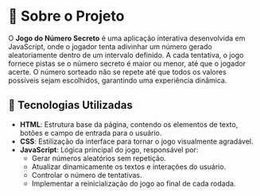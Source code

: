 # 🎯 Sobre o Projeto  
O **Jogo do Número Secreto** é uma aplicação interativa desenvolvida em JavaScript, onde o jogador tenta adivinhar um número gerado aleatoriamente dentro de um intervalo definido. A cada tentativa, o jogo fornece pistas se o número secreto é maior ou menor, até que o jogador acerte. O número sorteado não se repete até que todos os valores possíveis sejam escolhidos, garantindo uma experiência dinâmica.

## 🚀 Tecnologias Utilizadas  
- **HTML**: Estrutura base da página, contendo os elementos de texto, botões e campo de entrada para o usuário.  
- **CSS**: Estilização da interface para tornar o jogo visualmente agradável.  
- **JavaScript**: Lógica principal do jogo, responsável por:  
  - Gerar números aleatórios sem repetição.  
  - Atualizar dinamicamente os textos e interações do usuário.  
  - Controlar o número de tentativas.  
  - Implementar a reinicialização do jogo ao final de cada rodada.  
